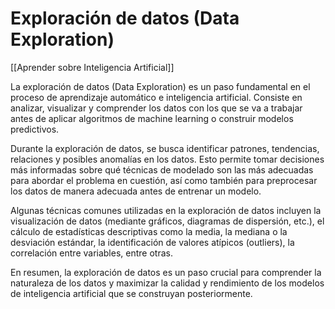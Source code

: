 # Exploración de datos (Data Exploration)

[[Aprender sobre Inteligencia Artificial]]

La exploración de datos (Data Exploration) es un paso fundamental en el proceso de aprendizaje automático e inteligencia artificial. Consiste en analizar, visualizar y comprender los datos con los que se va a trabajar antes de aplicar algoritmos de machine learning o construir modelos predictivos.

Durante la exploración de datos, se busca identificar patrones, tendencias, relaciones y posibles anomalías en los datos. Esto permite tomar decisiones más informadas sobre qué técnicas de modelado son las más adecuadas para abordar el problema en cuestión, así como también para preprocesar los datos de manera adecuada antes de entrenar un modelo.

Algunas técnicas comunes utilizadas en la exploración de datos incluyen la visualización de datos (mediante gráficos, diagramas de dispersión, etc.), el cálculo de estadísticas descriptivas como la media, la mediana o la desviación estándar, la identificación de valores atípicos (outliers), la correlación entre variables, entre otras.

En resumen, la exploración de datos es un paso crucial para comprender la naturaleza de los datos y maximizar la calidad y rendimiento de los modelos de inteligencia artificial que se construyan posteriormente.

